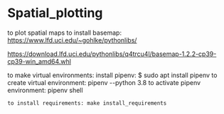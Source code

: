 # Spatial_plotting
to plot spatial maps
to  install basemap: https://www.lfd.uci.edu/~gohlke/pythonlibs/

https://download.lfd.uci.edu/pythonlibs/q4trcu4l/basemap-1.2.2-cp39-cp39-win_amd64.whl

to make virtual environments:
    install pipenv: $ sudo apt install pipenv
    to create virtual environment: pipenv --python 3.8
    to activate pipenv environment: pipenv shell

    to install requirements: make install_requirements

